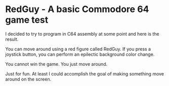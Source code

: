 # RedGuy - A basic Commodore 64 game test

I decided to try to program in C64 assembly at some point and here is the result.

You can move around using a red figure called RedGuy. If you press a joystick button, you can perform an epilectic background color change.

You cannot win the game. You just move around.

Just for fun. At least I could accomplish the goal of making something move around on the screen.